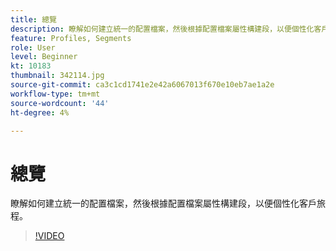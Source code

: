 ```yaml
---
title: 總覽
description: 瞭解如何建立統一的配置檔案，然後根據配置檔案屬性構建段，以便個性化客戶旅程。
feature: Profiles, Segments
role: User
level: Beginner
kt: 10183
thumbnail: 342114.jpg
source-git-commit: ca3c1cd1741e2e42a6067013f670e10eb7ae1a2e
workflow-type: tm+mt
source-wordcount: '44'
ht-degree: 4%

---
```



# 總覽

瞭解如何建立統一的配置檔案，然後根據配置檔案屬性構建段，以便個性化客戶旅程。

>[!VIDEO](https://video.tv.adobe.com/v/342114?quality=12&learn=on)
